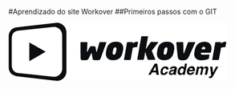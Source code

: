 #Aprendizado do site Workover
##Primeiros passos com o GIT

![Workover](https://github.com/cedricspinheiro/GitHub-1/blob/main/download.png)
